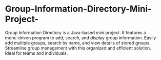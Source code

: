 # Group-Information-Directory-Mini-Project-
Group Information Directory is a Java-based mini project. It features a menu-driven program to add, search, and display group information. Easily add multiple groups, search by name, and view details of stored groups. Streamline group management with this organized and efficient solution. Ideal for teams and individuals.
